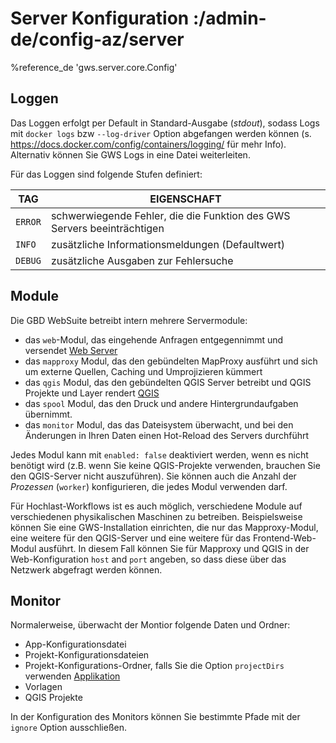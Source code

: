 # Server Konfiguration :/admin-de/config-az/server

%reference_de 'gws.server.core.Config'

## Loggen

Das Loggen erfolgt per Default in Standard-Ausgabe (*stdout*), sodass Logs mit ``docker logs`` bzw ``--log-driver`` Option abgefangen werden können (s. https://docs.docker.com/config/containers/logging/ für mehr Info). Alternativ können Sie GWS Logs in eine Datei weiterleiten.

Für das Loggen sind folgende Stufen definiert:


| TAG | EIGENSCHAFT |
|---|---|
| ``ERROR`` | schwerwiegende Fehler, die die Funktion des GWS Servers beeinträchtigen |
| ``INFO`` | zusätzliche Informationsmeldungen (Defaultwert) |
| ``DEBUG`` | zusätzliche Ausgaben zur Fehlersuche |

## Module

Die GBD WebSuite betreibt intern mehrere Servermodule:

- das ``web``-Modul, das eingehende Anfragen entgegennimmt und versendet [Web Server](/admin-de/config-az/web)
- das ``mapproxy`` Modul, das den gebündelten MapProxy ausführt und sich um externe Quellen, Caching und Umprojizieren kümmert
- das ``qgis`` Modul, das den gebündelten QGIS Server betreibt und QGIS Projekte und Layer rendert [QGIS](/admin-de/intro/concepts)
- das ``spool`` Modul, das den Druck und andere Hintergrundaufgaben übernimmt.
- das ``monitor`` Modul, das das Dateisystem überwacht, und bei den Änderungen in Ihren Daten einen Hot-Reload des Servers durchführt

Jedes Modul kann mit ``enabled: false`` deaktiviert werden, wenn es nicht benötigt wird (z.B. wenn Sie keine QGIS-Projekte verwenden, brauchen Sie den QGIS-Server nicht auszuführen). Sie können auch die Anzahl der *Prozessen* (``worker``) konfigurieren, die jedes Modul verwenden darf.

Für Hochlast-Workflows ist es auch möglich, verschiedene Module auf verschiedenen physikalischen Maschinen zu betreiben. Beispielsweise können Sie eine GWS-Installation einrichten, die nur das Mapproxy-Modul, eine weitere für den QGIS-Server und eine weitere für das Frontend-Web-Modul ausführt. In diesem Fall können Sie für Mapproxy und QGIS in der Web-Konfiguration ``host`` and ``port`` angeben, so dass diese über das Netzwerk abgefragt werden können.

## Monitor

Normalerweise, überwacht der Montior folgende Daten und Ordner:

- App-Konfigurationsdatei
- Projekt-Konfigurationsdateien
- Projekt-Konfigurations-Ordner, falls Sie die Option ``projectDirs`` verwenden [Applikation](/admin-de/config-az/applikation)
- Vorlagen
- QGIS Projekte

In der Konfiguration des Monitors können Sie bestimmte Pfade mit der ``ignore`` Option ausschließen.
